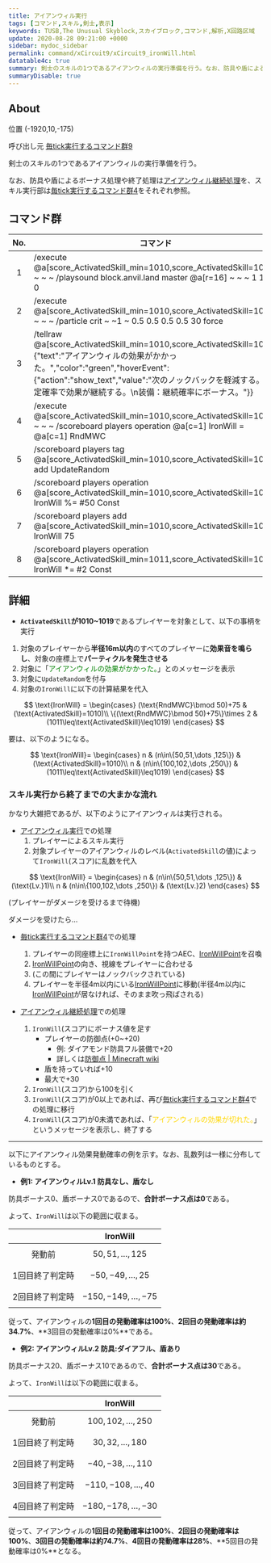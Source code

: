 ```yaml
---
title: アイアンウィル実行
tags: [コマンド,スキル,剣士,表示]
keywords: TUSB,The Unusual Skyblock,スカイブロック,コマンド,解析,X回路区域
update: 2020-08-28 09:21:00 +0000
sidebar: mydoc_sidebar
permalink: command/xCircuit9/xCircuit9_ironWill.html
datatable4c: true
summary: 剣士のスキルの1つであるアイアンウィルの実行準備を行う。なお、防具や盾によるボーナス処理や終了処理はアイアンウィル継続処理を、スキル実行部は毎tick実行するコマンド群4をそれぞれ参照。
summaryDisable: true
---
```


## About

<span class="tagYellow">位置</span> (-1920,10,-175)

<span class="tagBlack">呼び出し元</span> [毎tick実行するコマンド群9]({{site.baseurl}}/command/xCircuit9/xCircuit9_command.html)

剣士のスキルの1つであるアイアンウィルの実行準備を行う。

なお、防具や盾によるボーナス処理や終了処理は[アイアンウィル継続処理]({{site.baseurl}}/command/xCircuit4/xCircuit4_ironWillContinueJudgment.html)を、スキル実行部は[毎tick実行するコマンド群4]({{site.baseurl}}/command/xCircuit4/xCircuit4_command.html)をそれぞれ参照。

## コマンド群

|No.|コマンド|
|:-:|-|
|1|/execute @a[score_ActivatedSkill_min=1010,score_ActivatedSkill=1019] ~ ~ ~ /playsound block.anvil.land master @a[r=16] ~ ~ ~ 1 1.4 0|
|2|/execute @a[score_ActivatedSkill_min=1010,score_ActivatedSkill=1019] ~ ~ ~ /particle crit ~ ~1 ~ 0.5 0.5 0.5 0.5 30 force|
|3|/tellraw @a[score_ActivatedSkill_min=1010,score_ActivatedSkill=1019] {"text":"アイアンウィルの効果がかかった。","color":"green","hoverEvent":{"action":"show_text","value":"次のノックバックを軽減する。一定確率で効果が継続する。\n装備：継続確率にボーナス。"}}|
|4|/execute @a[score_ActivatedSkill_min=1010,score_ActivatedSkill=1019] ~ ~ ~ /scoreboard players operation @a[c=1] IronWill = @a[c=1] RndMWC|
|5|/scoreboard players tag @a[score_ActivatedSkill_min=1010,score_ActivatedSkill=1019] add UpdateRandom|
|6|/scoreboard players operation @a[score_ActivatedSkill_min=1010,score_ActivatedSkill=1019] IronWill %= #50 Const|
|7|/scoreboard players add @a[score_ActivatedSkill_min=1010,score_ActivatedSkill=1019] IronWill 75|
|8|/scoreboard players operation @a[score_ActivatedSkill_min=1011,score_ActivatedSkill=1019] IronWill *= #2 Const|

## 詳細

- **`ActivatedSkill`が1010~1019**であるプレイヤーを対象として、以下の事柄を実行

1. 対象のプレイヤーから**半径16m以内**のすべてのプレイヤーに**効果音を鳴らし**、対象の座標上で**パーティクルを発生させる**
2. 対象に「<span style="color:green" data-toggle="tooltip" data-original-title="{{site.data.glossary.ironWillMesage}}">アイアンウィルの効果がかかった。</span>」とのメッセージを表示
3. 対象に`UpdateRandom`を付与
4. 対象の`IronWill`に以下の計算結果を代入

$$
\text{IronWill} =
\begin{cases}
(\text{RndMWC}\bmod 50)+75 & (\text{ActivatedSkill}=1010)\\
\{(\text{RndMWC}\bmod 50)+75\}\times 2 & (1011\leq\text{ActivatedSkill}\leq1019)
\end{cases}
$$

要は、以下のようになる。

$$
\text{IronWill}=
\begin{cases}
n & (n\in\{50,51,\dots ,125\}) & (\text{ActivatedSkill}=1010)\\
n & (n\in\{100,102,\dots ,250\}) & (1011\leq\text{ActivatedSkill}\leq1019)
\end{cases}
$$

### スキル実行から終了までの大まかな流れ

かなり大雑把であるが、以下のようにアイアンウィルは実行される。

- [アイアンウィル実行]({{site.baseurl}}/command/xCircuit9/xCircuit9_ironWill.html)での処理
   1. プレイヤーによるスキル実行
   2. 対象プレイヤーのアイアンウィルのレベル(`ActivatedSkill`の値)によって`IronWill`(スコア)に乱数を代入

$$
\text{IronWill} =
\begin{cases}
n & (n\in\{50,51,\dots ,125\}) & (\text{Lv.}1)\\
n & (n\in\{100,102,\dots ,250\}) & (\text{Lv.}2)
\end{cases}
$$

(プレイヤーがダメージを受けるまで待機)

ダメージを受けたら...

- [毎tick実行するコマンド群4]({{site.baseurl}}/command/xCircuit4/xCircuit4_command.html)での処理
   1. プレイヤーの同座標上に`IronWillPoint`を持つAEC、[IronWillPoint]({{site.baseurl}}/entity/entity_entity.html#ironwillpoint)を召喚
   2. [IronWillPoint]({{site.baseurl}}/entity/entity_entity.html#ironwillpoint)の向き、視線をプレイヤーに合わせる
   3. (この間にプレイヤーはノックバックされている)
   4. プレイヤーを半径4m以内にいる[IronWillPoint]({{site.baseurl}}/entity/entity_entity.html#ironwillpoint)に移動(半径4m以内に[IronWillPoint]({{site.baseurl}}/entity/entity_entity.html#ironwillpoint)が居なければ、そのまま吹っ飛ばされる)

- [アイアンウィル継続処理]({{site.baseurl}}/command/xCircuit4/xCircuit4_ironWillContinueJudgment.html)での処理
   1. `IronWill`(スコア)にボーナス値を足す
      - プレイヤーの防御点(+0~+20)
        - 例: ダイアモンド防具フル装備で+20
        - 詳しくは[防御点 \| Minecraft wiki](https://minecraft-ja.gamepedia.com/%E9%98%B2%E5%85%B7#.E9.98.B2.E5.BE.A1.E7.82.B9)
      - 盾を持っていれば+10
      - 最大で+30
   2. `IronWill`(スコア)から100を引く
   3. `IronWill`(スコア)が0以上であれば、再び[毎tick実行するコマンド群4]({{site.baseurl}}/command/xCircuit4/xCircuit4_command.html)での処理に移行
   4. `IronWill`(スコア)が0未満であれば、「<span style="color: gold;">アイアンウィルの効果が切れた。</span>」というメッセージを表示し、終了する

---

以下にアイアンウィル効果発動確率の例を示す。なお、乱数列は一様に分布しているものとする。

- **例1: アイアンウィルLv.1 防具なし、盾なし**

防具ボーナス0、盾ボーナス0であるので、**合計ボーナス点は0**である。

よって、`IronWill`は以下の範囲に収まる。

||IronWill|
|:-:|:-:|
|発動前|$$50,51,\dots ,125$$|
|1回目終了判定時|$$-50,-49,\dots ,25$$|
|2回目終了判定時|$$-150,-149,\dots, -75$$|

従って、アイアンウィルの**1回目の発動確率は100%**、**2回目の発動確率は約34.7%**、**3回目の発動確率は0%**である。

- **例2: アイアンウィルLv.2 防具:ダイアフル、盾あり**

防具ボーナス20、盾ボーナス10であるので、**合計ボーナス点は30**である。

よって、`IronWill`は以下の範囲に収まる。

||IronWill|
|:-:|:-:|
|発動前|$$100,102,\dots ,250$$|
|1回目終了判定時|$$30,32,\dots ,180$$|
|2回目終了判定時|$$-40,-38,\dots, 110$$|
|3回目終了判定時|$$-110,-108,\dots, 40$$|
|4回目終了判定時|$$-180,-178,\dots, -30$$|

従って、アイアンウィルの**1回目の発動確率は100%**、**2回目の発動確率は100%**、**3回目の発動確率は約74.7%**、**4回目の発動確率は28%**、**5回目の発動確率は0%**となる。
